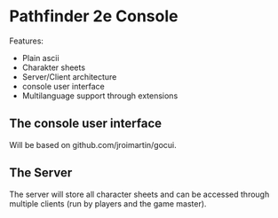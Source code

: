# Pathfinder 2e Console

Features:
* Plain ascii
* Charakter sheets
* Server/Client architecture
* console user interface
* Multilanguage support through extensions

## The console user interface
Will be based on github.com/jroimartin/gocui.

## The Server
The server will store all character sheets and can be accessed through multiple clients (run by players and the game master).
